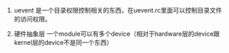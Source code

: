 1. uevent 是一个目录权限控制相关的东西，在uevent.rc里面可以控制目录文件的访问权限。

2. 硬件抽象层 一个module可以有多个device（相对于hardware层的device跟kernel层的device不是同一个东西）

